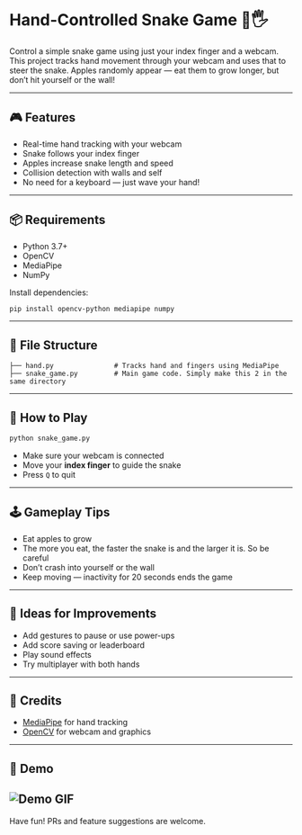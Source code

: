# Hand-Controlled Snake Game 🐍🖐️

Control a simple snake game using just your index finger and a webcam. This project tracks hand movement through your webcam and uses that to steer the snake. Apples randomly appear — eat them to grow longer, but don’t hit yourself or the wall!

---

## 🎮 Features

- Real-time hand tracking with your webcam
- Snake follows your index finger
- Apples increase snake length and speed
- Collision detection with walls and self
- No need for a keyboard — just wave your hand!

---

## 📦 Requirements

- Python 3.7+
- OpenCV
- MediaPipe
- NumPy

Install dependencies:

```bash
pip install opencv-python mediapipe numpy
```

---

## 📁 File Structure

```
├── hand.py               # Tracks hand and fingers using MediaPipe
├── snake_game.py         # Main game code. Simply make this 2 in the same directory
```

---

## 🚀 How to Play

```bash
python snake_game.py
```

- Make sure your webcam is connected
- Move your **index finger** to guide the snake
- Press `Q` to quit

---

## 🕹 Gameplay Tips

- Eat apples to grow
- The more you eat, the faster the snake is and the larger it is. So be careful
- Don’t crash into yourself or the wall
- Keep moving — inactivity for 20 seconds ends the game

---

## 🔧 Ideas for Improvements

- Add gestures to pause or use power-ups
- Add score saving or leaderboard
- Play sound effects
- Try multiplayer with both hands

---

## 🙌 Credits

- [MediaPipe](https://google.github.io/mediapipe/) for hand tracking
- [OpenCV](https://opencv.org/) for webcam and graphics

---

## 🎥 Demo

![Demo GIF](demo.gif)
---

Have fun! PRs and feature suggestions are welcome.
